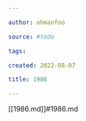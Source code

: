 ```yaml
---

author: ohmanfoo

source: #todo

tags: 

created: 2022-08-07

title: 1986

---
```

[[1986.md]]#1986.md
